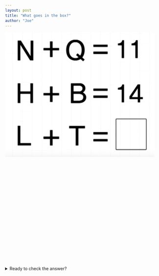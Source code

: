 ```yaml
---
layout: post
title: "What goes in the box?"
author: "Joe"
---
```


![image](../assets/160612Q.png)
<br/>
<br/>
<br/>
<br/>
<br/>
<br/>
<br/>
<br/>
<br/>
<br/>
<br/>
<br/>
<br/>
<br/>
<br/>
<br/>
<br/>
<br/>
<br/>
<br/>
<br/>
<details>
   <summary>Ready to check the answer?</summary>
   <br/>
   <img src ="../assets/160612A.png" align ="left" style ="padding-bottom:50px">
   
</details>
